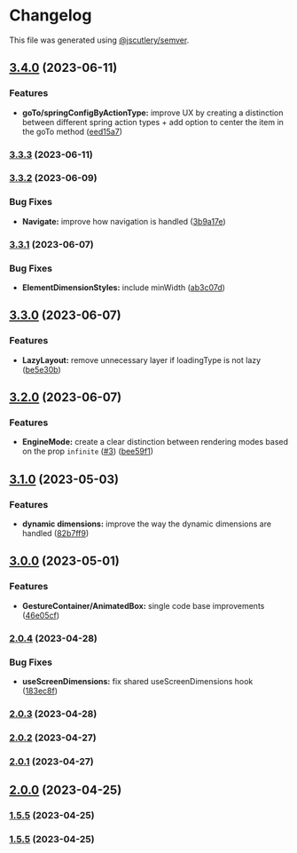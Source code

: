 # Changelog

This file was generated using [@jscutlery/semver](https://github.com/jscutlery/semver).

## [3.4.0](https://github.com/joaorr3/react-slip-and-slide/compare/v3.3.3...v3.4.0) (2023-06-11)


### Features

* **goTo/springConfigByActionType:** improve UX by creating a distinction between different spring action types + add option to center the item in the goTo method ([eed15a7](https://github.com/joaorr3/react-slip-and-slide/commit/eed15a754ee2cef1e564237e121a0b5ff87c38c4))

### [3.3.3](https://github.com/joaorr3/react-slip-and-slide/compare/v3.3.2...v3.3.3) (2023-06-11)

### [3.3.2](https://github.com/joaorr3/react-slip-and-slide/compare/v3.3.1...v3.3.2) (2023-06-09)


### Bug Fixes

* **Navigate:** improve how navigation is handled ([3b9a17e](https://github.com/joaorr3/react-slip-and-slide/commit/3b9a17e1aefe915515a15aa265be4845d5c53057))

### [3.3.1](https://github.com/joaorr3/react-slip-and-slide/compare/v3.3.0...v3.3.1) (2023-06-07)


### Bug Fixes

* **ElementDimensionStyles:** include minWidth ([ab3c07d](https://github.com/joaorr3/react-slip-and-slide/commit/ab3c07db41de8a715df489c5e1699cad442430f7))

## [3.3.0](https://github.com/joaorr3/react-slip-and-slide/compare/v3.2.0...v3.3.0) (2023-06-07)


### Features

* **LazyLayout:** remove unnecessary layer if loadingType is not lazy ([be5e30b](https://github.com/joaorr3/react-slip-and-slide/commit/be5e30b36253e726c0c4dedad46537bd15bcc180))

## [3.2.0](https://github.com/joaorr3/react-slip-and-slide/compare/v3.1.0...v3.2.0) (2023-06-07)


### Features

* **EngineMode:** create a clear distinction between rendering modes based on the prop `infinite` ([#3](https://github.com/joaorr3/react-slip-and-slide/issues/3)) ([bee59f1](https://github.com/joaorr3/react-slip-and-slide/commit/bee59f13f6dfbcb8781d967e36634594887699df))

## [3.1.0](https://github.com/joaorr3/react-slip-and-slide/compare/v3.0.0...v3.1.0) (2023-05-03)


### Features

* **dynamic dimensions:** improve the way the dynamic dimensions are handled ([82b7ff9](https://github.com/joaorr3/react-slip-and-slide/commit/82b7ff925cd1619bc0162552e4a1ad377625b421))

## [3.0.0](https://github.com/joaorr3/react-slip-and-slide/compare/v2.0.4...v3.0.0) (2023-05-01)


### Features

* **GestureContainer/AnimatedBox:** single code base improvements ([46e05cf](https://github.com/joaorr3/react-slip-and-slide/commit/46e05cfa29af4f8f4210aeadda2457f04c865164))

### [2.0.4](https://github.com/joaorr3/react-slip-and-slide/compare/v2.0.3...v2.0.4) (2023-04-28)


### Bug Fixes

* **useScreenDimensions:** fix shared useScreenDimensions hook ([183ec8f](https://github.com/joaorr3/react-slip-and-slide/commit/183ec8f24019eb4d552c19d58c5b0ccf30777625))

### [2.0.3](https://github.com/joaorr3/react-slip-and-slide/compare/v2.0.2...v2.0.3) (2023-04-28)

### [2.0.2](https://github.com/joaorr3/react-slip-and-slide/compare/v2.0.1...v2.0.2) (2023-04-27)

### [2.0.1](https://github.com/joaorr3/react-slip-and-slide/compare/v2.0.0...v2.0.1) (2023-04-27)

## [2.0.0](https://github.com/joaorr3/react-slip-and-slide/compare/v1.5.5...v2.0.0) (2023-04-25)

### [1.5.5](https://github.com/joaorr3/react-slip-and-slide/compare/v1.5.4...v1.5.5) (2023-04-25)

### [1.5.5](https://github.com/joaorr3/react-slip-and-slide/compare/v1.5.4...v1.5.5) (2023-04-25)
